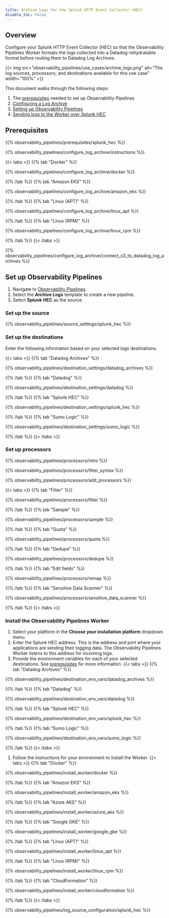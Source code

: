 ```yaml
---
title: Archive Logs for the Splunk HTTP Event Collector (HEC)
disable_toc: false
---
```


## Overview

Configure your Splunk HTTP Event Collector (HEC) so that the Observability Pipelines Worker formats the logs collected into a Datadog-rehydratable format before routing them to Datadog Log Archives.

{{< img src="observability_pipelines/use_cases/archive_logs.png" alt="The log sources, processors, and destinations available for this use case" width="100%" >}}

This document walks through the following steps:
1. The [prerequisites](#prerequisites) needed to set up Observability Pipelines
1. [Configuring a Log Archive](#configure-a-log-archive)
1. [Setting up Observability Pipelines](#set-up-observability-pipelines)
1. [Sending logs to the Worker over Splunk HEC](#send-logs-to-the-observability-pipelines-worker-over-splunk-hec)

## Prerequisites

{{% observability_pipelines/prerequisites/splunk_hec %}}

{{% observability_pipelines/configure_log_archive/instructions %}}

{{< tabs >}}
{{% tab "Docker" %}}

{{% observability_pipelines/configure_log_archive/docker %}}


{{% /tab %}}
{{% tab "Amazon EKS" %}}

{{% observability_pipelines/configure_log_archive/amazon_eks %}}

{{% /tab %}}
{{% tab "Linux (APT)" %}}

{{% observability_pipelines/configure_log_archive/linux_apt %}}

{{% /tab %}}
{{% tab "Linux (RPM)" %}}

{{% observability_pipelines/configure_log_archive/linux_rpm %}}

{{% /tab %}}
{{< /tabs >}}

{{% observability_pipelines/configure_log_archive/connect_s3_to_datadog_log_archives %}}

## Set up Observability Pipelines

1. Navigate to [Observability Pipelines][1].
1. Select the **Archive Logs** template to create a new pipeline.
1. Select **Splunk HEC** as the source.

### Set up the source

{{% observability_pipelines/source_settings/splunk_hec %}}

### Set up the destinations

Enter the following information based on your selected logs destinations.

{{< tabs >}}
{{% tab "Datadog Archives" %}}

{{% observability_pipelines/destination_settings/datadog_archives %}}

{{% /tab %}}
{{% tab "Datadog" %}}

{{% observability_pipelines/destination_settings/datadog %}}

{{% /tab %}}
{{% tab "Splunk HEC" %}}

{{% observability_pipelines/destination_settings/splunk_hec %}}

{{% /tab %}}
{{% tab "Sumo Logic" %}}

{{% observability_pipelines/destination_settings/sumo_logic %}}

{{% /tab %}}
{{< /tabs >}}

### Set up processors

{{% observability_pipelines/processors/intro %}}

{{% observability_pipelines/processors/filter_syntax %}}

{{% observability_pipelines/processors/add_processors %}}

{{< tabs >}}
{{% tab "Filter" %}}

{{% observability_pipelines/processors/filter %}}

{{% /tab %}}
{{% tab "Sample" %}}

{{% observability_pipelines/processors/sample %}}

{{% /tab %}}
{{% tab "Quota" %}}

{{% observability_pipelines/processors/quota %}}

{{% /tab %}}
{{% tab "Dedupe" %}}

{{% observability_pipelines/processors/dedupe %}}

{{% /tab %}}
{{% tab "Edit fields" %}}

{{% observability_pipelines/processors/remap %}}

{{% /tab %}}
{{% tab "Sensitive Data Scanner" %}}

{{% observability_pipelines/processors/sensitive_data_scanner %}}

{{% /tab %}}
{{< /tabs >}}

### Install the Observability Pipelines Worker
1. Select your platform in the **Choose your installation platform** dropdown menu.
1. Enter the Splunk HEC address. This is the address and port where your applications are sending their logging data. The Observability Pipelines Worker listens to this address for incoming logs.
1. Provide the environment variables for each of your selected destinations. See [prerequisites](#prerequisites) for more information.
{{< tabs >}}
{{% tab "Datadog Archives" %}}

{{% observability_pipelines/destination_env_vars/datadog_archives %}}

{{% /tab %}}
{{% tab "Datadog" %}}

{{% observability_pipelines/destination_env_vars/datadog %}}

{{% /tab %}}
{{% tab "Splunk HEC" %}}

{{% observability_pipelines/destination_env_vars/splunk_hec %}}

{{% /tab %}}
{{% tab "Sumo Logic" %}}

{{% observability_pipelines/destination_env_vars/sumo_logic %}}

{{% /tab %}}
{{< /tabs >}}

1. Follow the instructions for your environment to install the Worker.
{{< tabs >}}
{{% tab "Docker" %}}

{{% observability_pipelines/install_worker/docker %}}

{{% /tab %}}
{{% tab "Amazon EKS" %}}

{{% observability_pipelines/install_worker/amazon_eks %}}

{{% /tab %}}
{{% tab "Azure AKS" %}}

{{% observability_pipelines/install_worker/azure_aks %}}

{{% /tab %}}
{{% tab "Google GKE" %}}

{{% observability_pipelines/install_worker/google_gke %}}

{{% /tab %}}
{{% tab "Linux (APT)" %}}

{{% observability_pipelines/install_worker/linux_apt %}}

{{% /tab %}}
{{% tab "Linux (RPM)" %}}

{{% observability_pipelines/install_worker/linux_rpm %}}

{{% /tab %}}
{{% tab "CloudFormation" %}}

{{% observability_pipelines/install_worker/cloudformation %}}

{{% /tab %}}
{{< /tabs >}}

{{% observability_pipelines/log_source_configuration/splunk_hec %}}

[1]: https://app.datadoghq.com/observability-pipelines

